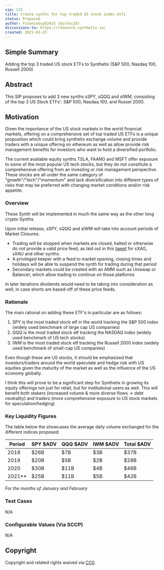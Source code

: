 ```yaml
---
sip: 125
title: Create synths for top traded US stock index etfs
status: Proposed
author: FinanceGuy82415 (@jchoi18)
discussions-to: https://research.synthetix.io/
created: 2021-03-23
---
```


## Simple Summary
<!--"If you can't explain it simply, you don't understand it well enough." Simply describe the outcome the proposed changes intends to achieve. This should be non-technical and accessible to a casual community member.-->
Adding the top 3 traded US stock ETFs to Synthetix (S&P 500, Nasdaq 100, Russell 2000) 

## Abstract
<!--A short (~200 word) description of the proposed change, the abstract should clearly describe the proposed change. This is what *will* be done if the SIP is implemented, not *why* it should be done or *how* it will be done. If the SIP proposes deploying a new contract, write, "we propose to deploy a new contract that will do x".-->
This SIP proposes to add 3 new synths sSPY, sQQQ and sIWM, consisting of the top 3 US Stock ETFs': S&P 500, Nasdaq 100, and Russel 2000.

## Motivation
<!--This is the problem statement. This is the *why* of the SIP. It should clearly explain *why* the current state of the protocol is inadequate.  It is critical that you explain *why* the change is needed, if the SIP proposes changing how something is calculated, you must address *why* the current calculation is innaccurate or wrong. This is not the place to describe how the SIP will address the issue!-->
Given the importance of the US stock markets in the world financial markets, offering on a comprehensive set of top traded US ETFs is a unique proposition which could bring synthetix exchange volume and provide traders with a unique offering on ethereum as well as allow provide risk management benefits for investors who want to hold a diversified portfolio. 

The current available equity synths TSLA, FAANG and MSFT offer exposure to some of the most popular US tech stocks, but they do not constitute a comprehensive offering from an investing or risk management perspective. These stocks are all under the same category of "growth"/"tech"/"momentum" and lack diversification into different types of risks that may be preferred with changing market conditions and/or risk appetite.


### Overview

<!--This is a high level overview of *how* the SIP will solve the problem. The overview should clearly describe how the new feature will be implemented.-->

These Synth will be implemented in much the same way as the other long crypto Synths.

Upon initial release, sSPY, sQQQ and sIWM will take into account periods of Market Closures:
- Trading will be stopped when markets are closed, halted or otherwise do not provide a valid price feed, as laid out in this [tweet](https://twitter.com/kaiynne/status/1356041428007149568) for sXAG, sXAU and other synths.
- A privileged keeper with a feed to market opening, closing times and holidays will be able to suspend the synth for trading during that period
- Secondary markets could be created with an AMM such as Uniswap or Balancer, which allow trading to continue on those platforms

In later iterations dividends would need to be taking into consideration as well, in case shorts are based-off of these price feeds.


### Rationale
<!--This is where you explain the reasoning behind how you propose to solve the problem. Why did you propose to implement the change in this way, what were the considerations and trade-offs. The rationale fleshes out what motivated the design and why particular design decisions were made. It should describe alternate designs that were considered and related work. The rationale may also provide evidence of consensus within the community, and should discuss important objections or concerns raised during discussion.-->
The main rational on adding these ETF's in particular are as follows:
1. SPY is the most traded stock etf in the world tracking the S&P 500 index (widely used benchmark of large cap US companies)
2. QQQ is the most traded stock etf tracking the NASDAQ index (widely used benchmark of US tech stocks)
3. IWM is the most traded stock etf tracking the Russell 2000 index (widely used benchmark of small-cap US companies)

Even though these are US stocks, it should be emphasized that investors/traders around the world speculate and hedge risk with US equities given the maturity of the market as well as the influence of the US economy globally.

I think this will prove to be a significant step for Synthetix in growing its equity offerings not just for retail, but for institutional users as well.
This will benefit both stakers (increased volume & more diverse flows -> debt neutrality) and traders (more comprehensive exposure to US stock markets for speculation/hedging)

### Key Liquidity Figures

The table below the showcases the average daily volume exchanged for the different indices proposed:

| Period         | SPY $ADV         | QQQ $ADV         | IWM $ADV        | Total $ADV       |
|----------------|------------------|------------------|-----------------|------------------|
| 2018           | $26B  | $7B   | $3B  | $37B  |
| 2019           | $20B  | $5B   | $2B  | $28B  |
| 2020           | $30B  | $11B  | $4B  | $46B  |
| 2021**           | $25B  | $11B  | $5B  | $42B  |

*For the months of January and February*


### Test Cases
<!--Test cases for an implementation are mandatory for SIPs but can be included with the implementation..-->
N/A

### Configurable Values (Via SCCP)
<!--Please list all values configurable via SCCP under this implementation.-->
N/A

## Copyright
Copyright and related rights waived via [CC0](https://creativecommons.org/publicdomain/zero/1.0/).
